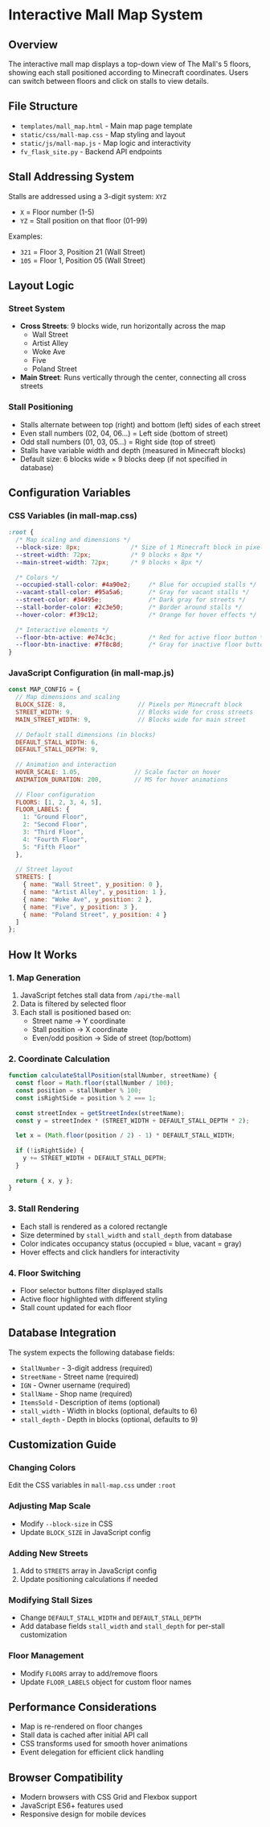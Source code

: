 # Interactive Mall Map System

## Overview
The interactive mall map displays a top-down view of The Mall's 5 floors, showing each stall positioned according to Minecraft coordinates. Users can switch between floors and click on stalls to view details.

## File Structure
- `templates/mall_map.html` - Main map page template
- `static/css/mall-map.css` - Map styling and layout
- `static/js/mall-map.js` - Map logic and interactivity
- `fv_flask_site.py` - Backend API endpoints

## Stall Addressing System
Stalls are addressed using a 3-digit system: `XYZ`
- `X` = Floor number (1-5)
- `YZ` = Stall position on that floor (01-99)

Examples:
- `321` = Floor 3, Position 21 (Wall Street)
- `105` = Floor 1, Position 05 (Wall Street)

## Layout Logic

### Street System
- **Cross Streets**: 9 blocks wide, run horizontally across the map
  - Wall Street
  - Artist Alley  
  - Woke Ave
  - Five
  - Poland Street
- **Main Street**: Runs vertically through the center, connecting all cross streets

### Stall Positioning
- Stalls alternate between top (right) and bottom (left) sides of each street
- Even stall numbers (02, 04, 06...) = Left side (bottom of street)
- Odd stall numbers (01, 03, 05...) = Right side (top of street)
- Stalls have variable width and depth (measured in Minecraft blocks)
- Default size: 6 blocks wide × 9 blocks deep (if not specified in database)

## Configuration Variables

### CSS Variables (in mall-map.css)
```css
:root {
  /* Map scaling and dimensions */
  --block-size: 8px;              /* Size of 1 Minecraft block in pixels */
  --street-width: 72px;           /* 9 blocks × 8px */
  --main-street-width: 72px;      /* 9 blocks × 8px */
  
  /* Colors */
  --occupied-stall-color: #4a90e2;     /* Blue for occupied stalls */
  --vacant-stall-color: #95a5a6;       /* Gray for vacant stalls */
  --street-color: #34495e;             /* Dark gray for streets */
  --stall-border-color: #2c3e50;       /* Border around stalls */
  --hover-color: #f39c12;              /* Orange for hover effects */
  
  /* Interactive elements */
  --floor-btn-active: #e74c3c;         /* Red for active floor button */
  --floor-btn-inactive: #7f8c8d;       /* Gray for inactive floor buttons */
}
```

### JavaScript Configuration (in mall-map.js)
```javascript
const MAP_CONFIG = {
  // Map dimensions and scaling
  BLOCK_SIZE: 8,                    // Pixels per Minecraft block
  STREET_WIDTH: 9,                  // Blocks wide for cross streets
  MAIN_STREET_WIDTH: 9,             // Blocks wide for main street
  
  // Default stall dimensions (in blocks)
  DEFAULT_STALL_WIDTH: 6,
  DEFAULT_STALL_DEPTH: 9,
  
  // Animation and interaction
  HOVER_SCALE: 1.05,               // Scale factor on hover
  ANIMATION_DURATION: 200,         // MS for hover animations
  
  // Floor configuration
  FLOORS: [1, 2, 3, 4, 5],
  FLOOR_LABELS: {
    1: "Ground Floor",
    2: "Second Floor", 
    3: "Third Floor",
    4: "Fourth Floor",
    5: "Fifth Floor"
  },
  
  // Street layout
  STREETS: [
    { name: "Wall Street", y_position: 0 },
    { name: "Artist Alley", y_position: 1 },
    { name: "Woke Ave", y_position: 2 },
    { name: "Five", y_position: 3 },
    { name: "Poland Street", y_position: 4 }
  ]
};
```

## How It Works

### 1. Map Generation
1. JavaScript fetches stall data from `/api/the-mall`
2. Data is filtered by selected floor
3. Each stall is positioned based on:
   - Street name → Y coordinate
   - Stall position → X coordinate
   - Even/odd position → Side of street (top/bottom)

### 2. Coordinate Calculation
```javascript
function calculateStallPosition(stallNumber, streetName) {
  const floor = Math.floor(stallNumber / 100);
  const position = stallNumber % 100;
  const isRightSide = position % 2 === 1;
  
  const streetIndex = getStreetIndex(streetName);
  const y = streetIndex * (STREET_WIDTH + DEFAULT_STALL_DEPTH * 2);
  
  let x = (Math.floor(position / 2) - 1) * DEFAULT_STALL_WIDTH;
  
  if (!isRightSide) {
    y += STREET_WIDTH + DEFAULT_STALL_DEPTH;
  }
  
  return { x, y };
}
```

### 3. Stall Rendering
- Each stall is rendered as a colored rectangle
- Size determined by `stall_width` and `stall_depth` from database
- Color indicates occupancy status (occupied = blue, vacant = gray)
- Hover effects and click handlers for interactivity

### 4. Floor Switching
- Floor selector buttons filter displayed stalls
- Active floor highlighted with different styling
- Stall count updated for each floor

## Database Integration
The system expects the following database fields:
- `StallNumber` - 3-digit address (required)
- `StreetName` - Street name (required)
- `IGN` - Owner username (required)
- `StallName` - Shop name (required)
- `ItemsSold` - Description of items (optional)
- `stall_width` - Width in blocks (optional, defaults to 6)
- `stall_depth` - Depth in blocks (optional, defaults to 9)

## Customization Guide

### Changing Colors
Edit the CSS variables in `mall-map.css` under `:root`

### Adjusting Map Scale
- Modify `--block-size` in CSS
- Update `BLOCK_SIZE` in JavaScript config

### Adding New Streets
1. Add to `STREETS` array in JavaScript config
2. Update positioning calculations if needed

### Modifying Stall Sizes
- Change `DEFAULT_STALL_WIDTH` and `DEFAULT_STALL_DEPTH`
- Add database fields `stall_width` and `stall_depth` for per-stall customization

### Floor Management
- Modify `FLOORS` array to add/remove floors
- Update `FLOOR_LABELS` object for custom floor names

## Performance Considerations
- Map is re-rendered on floor changes
- Stall data is cached after initial API call
- CSS transforms used for smooth hover animations
- Event delegation for efficient click handling

## Browser Compatibility
- Modern browsers with CSS Grid and Flexbox support
- JavaScript ES6+ features used
- Responsive design for mobile devices
